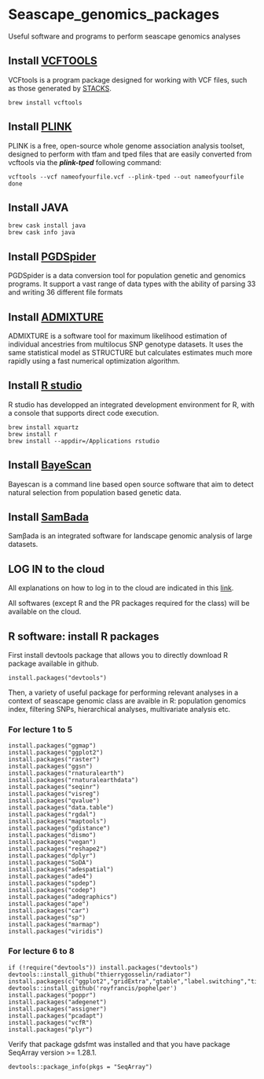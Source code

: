 # Seascape_genomics_packages
Useful software and programs to perform seascape genomics analyses

## Install [VCFTOOLS](http://vcftools.sourceforge.net/)
VCFtools is a program package designed for working with VCF files, such as those generated by [STACKS](http://catchenlab.life.illinois.edu/stacks/).
```{r, engine = 'bash', eval = FALSE}
brew install vcftools
```

## Install [PLINK](http://zzz.bwh.harvard.edu/plink/download.shtml)
PLINK is a free, open-source whole genome association analysis toolset, designed to perform with tfam and tped files that are easily converted from vcftools via the ***plink-tped*** following command:
```{r, engine = 'bash', eval = FALSE}
vcftools --vcf nameofyourfile.vcf --plink-tped --out nameofyourfile
done
```

## Install JAVA
```{r, engine = 'bash', eval = FALSE}
brew cask install java
brew cask info java
```

## Install [PGDSpider](http://www.cmpg.unibe.ch/software/PGDSpider/)
PGDSpider is a data conversion tool for population genetic and genomics programs. 
It support a vast range of data types with the ability of parsing 33 and writing 36 different file formats


## Install [ADMIXTURE](http://software.genetics.ucla.edu/admixture/)
ADMIXTURE is a software tool for maximum likelihood estimation of individual ancestries from multilocus SNP genotype datasets. It uses the same statistical model as STRUCTURE but calculates estimates much more rapidly using a fast numerical optimization algorithm.

## Install [R studio](https://www.rstudio.com/products/rstudio/download/)
R studio has developped an integrated development environment for R, with a console that supports direct code execution.

```{r, engine = 'bash', eval = FALSE}
brew install xquartz
brew install r
brew install --appdir=/Applications rstudio
```

## Install [BayeScan](http://cmpg.unibe.ch/software/BayeScan/download.html) 
Bayescan is a command line based open source software that aim to detect natural selection from population based genetic data.

## Install [SamBada](https://www.epfl.ch/labs/lasig/page-101934-en-html/sambada/)
Samβada is an integrated software for landscape genomic analysis of large datasets.

## LOG IN to the cloud 
All explanations on how to log in to the cloud are indicated in this [link](https://speciationgenomics.github.io/logging_on/).

All softwares (except R and the PR packages required for the class) will be available on the cloud.

## R software: install R packages 
First install devtools package that allows you to directly download R package available in github.
```{r}
install.packages("devtools")
```

Then, a variety of useful package for performing relevant analyses in a context of seascape genomic class are avaible in R: population genomics index, filtering SNPs, hierarchical analyses, multivariate analysis etc.

### For lecture 1 to 5

```{r}
install.packages("ggmap")
install.packages("ggplot2")
install.packages("raster")
install.packages("ggsn")
install.packages("rnaturalearth")
install.packages("rnaturalearthdata")
install.packages("seqinr")
install.packages("visreg")
install.packages("qvalue")
install.packages("data.table")
install.packages("rgdal")
install.packages("maptools")
install.packages("gdistance")
install.packages("dismo")
install.packages("vegan")
install.packages("reshape2")
install.packages("dplyr")
install.packages("SoDA")
install.packages("adespatial")
install.packages("ade4")
install.packages("spdep")
install.packages("codep")
install.packages("adegraphics")
install.packages("ape")
install.packages("car")
install.packages("sp")
install.packages("marmap")
install.packages("viridis") 
```

### For lecture 6 to 8
```{r}
if (!require("devtools")) install.packages("devtools")
devtools::install_github("thierrygosselin/radiator")
install.packages(c("ggplot2","gridExtra","gtable","label.switching","tidyr","devtools"),dependencies=T)
devtools::install_github('royfrancis/pophelper')
install.packages("poppr")
install.packages("adegenet")
install.packages("assigner")
install.packages("pcadapt")
install.packages("vcfR")
install.packages("plyr")
```

Verify that package gdsfmt was installed and that you have package SeqArray version >= 1.28.1.
```{r}
devtools::package_info(pkgs = "SeqArray")
```
